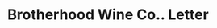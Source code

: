 ---
doi: 10.7916/D8DF8383
date_other: '1910'
date_other_textual: '1910'
form: correspondence
genre:
- Letters (correspondence)
name:
- Brotherhood Wine Co.
object_in_context_url: https://biggert.cul.columbia.edu/items/view/ave_biggert_00960
subject_hierarchical_geographic:
- New York, New York, United States
subject_name:
- Brotherhood Wine Co.
title: Brotherhood Wine Co.. Letter
sort_title: Brotherhood Wine Co.. Letter
call_number: ave_biggert_00960
coordinates:
- 40.71277777777778,-74.00583333333333
pid: ave_biggert_00960
identifiers: ave_biggert_00960
permalink: /biggert/ave_biggert_00960/
layout: iiif-image-page
---